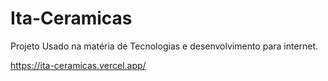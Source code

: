 # Ita-Ceramicas
Projeto Usado na matéria de Tecnologias e desenvolvimento para internet.

https://ita-ceramicas.vercel.app/
